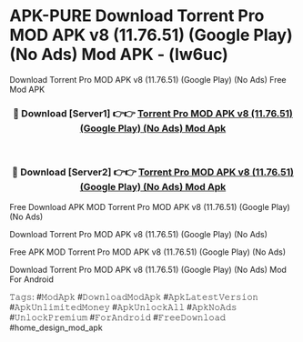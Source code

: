 # APK-PURE Download Torrent Pro MOD APK v8 (11.76.51) (Google Play) (No Ads) Mod APK - (lw6uc)
Download Torrent Pro MOD APK v8 (11.76.51) (Google Play) (No Ads) Free Mod APK

<div align="center">
<h3>🔴 Download [Server1] 👉👉 <a href="https://apk-comot.site?title=Torrent_Pro_MOD_APK_v8_(11.76.51)_(Google_Play)_(No_Ads)">Torrent Pro MOD APK v8 (11.76.51) (Google Play) (No Ads) Mod Apk</a></h3><br>

<h3>🔴 Download [Server2] 👉👉 <a href="https://apk-comot.site?title=Torrent_Pro_MOD_APK_v8_(11.76.51)_(Google_Play)_(No_Ads)">Torrent Pro MOD APK v8 (11.76.51) (Google Play) (No Ads) Mod Apk</a></h3>
</div>


Free Download APK MOD Torrent Pro MOD APK v8 (11.76.51) (Google Play) (No Ads)

Download Torrent Pro MOD APK v8 (11.76.51) (Google Play) (No Ads) 

Free APK MOD Torrent Pro MOD APK v8 (11.76.51) (Google Play) (No Ads) 

Download Torrent Pro MOD APK v8 (11.76.51) (Google Play) (No Ads) Mod For Android

𝚃𝚊𝚐𝚜: #𝙼𝚘𝚍𝙰𝚙𝚔 #𝙳𝚘𝚠𝚗𝚕𝚘𝚊𝚍𝙼𝚘𝚍𝙰𝚙𝚔 #𝙰𝚙𝚔𝙻𝚊𝚝𝚎𝚜𝚝𝚅𝚎𝚛𝚜𝚒𝚘𝚗 #𝙰𝚙𝚔𝚄𝚗𝚕𝚒𝚖𝚒𝚝𝚎𝚍𝙼𝚘𝚗𝚎𝚢 #𝙰𝚙𝚔𝚄𝚗𝚕𝚘𝚌𝚔𝙰𝚕𝚕 #𝙰𝚙𝚔𝙽𝚘𝙰𝚍𝚜 #𝚄𝚗𝚕𝚘𝚌𝚔𝙿𝚛𝚎𝚖𝚒𝚞𝚖 #𝙵𝚘𝚛𝙰𝚗𝚍𝚛𝚘𝚒𝚍 #𝙵𝚛𝚎𝚎𝙳𝚘𝚠𝚗𝚕𝚘𝚊𝚍 #home_design_mod_apk